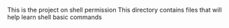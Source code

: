 This is the project on shell permission 
This directory contains files that will help learn shell basic commands 
